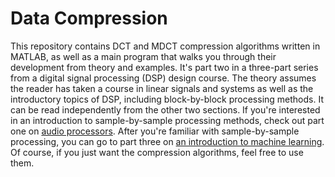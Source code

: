 # Data Compression
This repository contains DCT and MDCT compression algorithms written in MATLAB, as well as a main program that walks you through their development from theory and examples. It's part two in a three-part series from a digital signal processing (DSP) design course. The theory assumes the reader has taken a course in linear signals and systems as well as the introductory topics of DSP, including block-by-block processing methods. It can be read independently from the other two sections. If you're interested in an introduction to sample-by-sample processing methods, check out part one on [audio processors](https://github.com/QuantumAudio/Digital-Audio-Processors). After you're familiar with sample-by-sample processing, you can go to part three on [an introduction to machine learning](https://github.com/QuantumAudio/Introduction-to-Machine-Learning). Of course, if you just want the compression algorithms, feel free to use them. 

